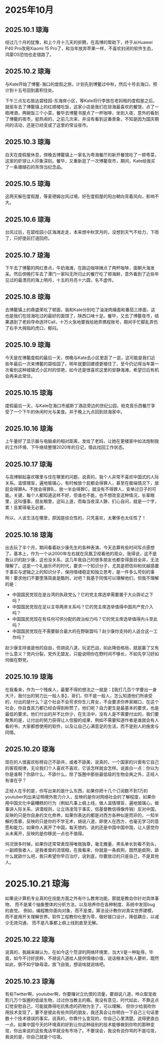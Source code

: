 # 2025年10月

## 2025.10.1 琼海

经过几个月的犹豫，和上个月十几天的折腾，在高博的帮助下，终于从Huawei P40 Pro改用Xiaomi 15 Pro了，和当年放弃苹果一样，不喜欢封闭的软件生态，鸿蒙OS恐怕也走错路了。

## 2025.10.2 琼海

与Kate开始了博鳌-海口的度假之旅，计划先到博鳌过中秋，然后十号去海口，预计到十五号回到嘉积住处。

下午三点左右抵达碧桂园-东海岸小区，等Kate将行李放在老妈租的度假屋之后，就驱车去了博鳌镇上的红顺楼吃饭，这家小店是我们在琼海最喜欢的餐馆，点了一瓶啤酒，两碗饭三个小菜，餐毕去博鳌书屋点了一杯咖啡，坐到入夜，意外的看到了博鳌的夜市，挺热闹的，之前几次来，并没有看到这番景象，不知是因为国庆期间的活动，还是已经变成了这里的常设夜市。

## 2025.10.3 琼海

白天在度假屋休息，傍晚去博鳌镇上一家名为粤海餐厅的新开餐馆吃了一顿粤菜，这家的虾球让人印象深刻。餐毕，又重新逛了一次博鳌夜市，期间，Kate给我买了一条珊瑚石的吊饰当纪念品。

## 2025.10.5 琼海

这两天躲在度假屋，等麦德姆台风过境，好在度假屋的阳台朝向背着风向，影响不大。

## 2025.10.6 琼海

台风过后，在碧桂园小区海滩走走，本来想中秋赏月的，没想到天气不给力，下雨了，只好提前打道回府。

## 2025.10.7 琼海

下午去了博鳌的网红景点，牛奶海滩，在路边咖啡摊点了两杯咖啡，面朝大海发呆。然后傍晚打车去了潭门一家叫无所归止的餐厅吃了顿海鲜，意外看到了近些年见过的最漂亮的海上明月，十五的月亮十六圆，名不虚传。

## 2025.10.8 琼海

去博鳌镇上的鼎盛荣吃了顿面，我和Kate分别吃了油泼肉燥面和番茄三掺面，这也是我们在琼海吃过的最好的面馆了，陕西口味十足。餐毕，又去了博鳌夜市，结果遇到了老妈夺命连环Call，十万火急地要我给她弄携程账号，期间手忙脚乱弄伤了右手大拇指的虎口，郁闷。

## 2025.10.9 琼海

今天是在博鳌度假的最后一天，傍晚与Kate去小区里逛了一逛，这可能是我们近些年最后一次来博鳌的碧桂园了，明年就要回建德更楼住了，至今仍记得当年第一次看到这种城镇式小区时的惊艳，如今还是很喜欢这里的安静海滩，希望日后有机会再来此常住。

## 2025.10.15 琼海

度假最后一天，与Kate在海口市威斯丁酒店旁边的世纪公园，帕克音乐西餐厅享受了一个下午的休闲时光与美食。并于晚上九点回到琼海家中。

## 2025.10.16 琼海

上午量好了显示器与电脑桌的相对距离，发给了老妈，让她在更楼家中如法炮制我的工作环境、下午继续整理2020年的日记，借此找回工作状态。

## 2025.10.17 琼海

与高博聊起喜欢哪里与住在哪里的问题，说真的，我个人非常不喜欢中国式的人际关系。滥情理盲，遍地玻璃心，有时候放个屁都会得罪人，甚至在极端情况下，放屁会得罪A。不放会得罪B,，放一半会得罪C，就没有不得罪人，安单过日子的可能。关键，每个人都知道这样不好，但谁也不能，也不想改变这种情况，长辈眼里，这叫懂事，朋友眼里，这叫上道，而每当夜深人静，扪心自问，就是一个字，累！且累得毫无必要。

所以，人该生活在哪里，原因是综合性的，只凭喜欢，太奢侈也太任性了！

## 2025.10.18 琼海

出去玩了半个月，期间看着赵少康先生的各种表演，今天总算有些时间写点感想了。基本上，作为一个从2000年左右就在凤凰卫视看他的观众，我得说，这不是我认识的赵少康，这也没关系，这几年我自己的很多朋友也都变得面目全非，无法理解了。这是一个礼崩乐坏的时代，要求一个知识分子，尤其是把信仰和优越感置于事实与逻辑之上的知识分子，保持情绪稳定和独立思考，是一件多么苛刻的事啊！要求他们不要堕落简直是酷刑，对吧？我基于同情可以理解他们，但我不理解的是：

- 中国国民党现在是台湾的执政党么？它的党主席选举需要置于大众舆论之下吗？
- 中国国民党现在足以主导两岸关系吗？它的党主席选举值得中国共产党介入吗？
- 中国国民党现在有任何可供分配的政治权力吗？它的党主席选举值得内斗至此吗？
- 中国国民党现在不需要联合最大的在野联盟吗？赵少康你支持的人适合这一工作吗？

赵少康支持谁是他的自由，但胡说八道，玩泥巴战，如此降低格局，就是赢了又有什么意义？党内分裂，党外无盟友，只能说明你在野时间不够长，不如先学习好如何做在野党。

## 2025.10.19 琼海

在我看来，作为一个残疾人，最要不得的想法之一就是：【我打几百个字要出一身大汗，我付出的努力比一般人多】，哥们，你不是一般人，怎么知道他们所承受的，付出的是什么？这个社会不会苛求你生儿育女，不会要求你养家糊口，在这个社会，你自食其力都已经会得到称赞了，他们呢？自力更生是最基本的要求，也是最低的要求。他们付出的并不比你少，在生活中，没有人是不需要付出的，我们要聚焦的是，让付出的努力获得让人信服的成果，例如不需要知道作者是谁就会有人看的书，大家都想使用的软件，以及让自己心满意足的生活，而不是别人的施舍与同情。

## 2025.10.20 琼海

现在的人很喜欢标榜自己不舔共，或者不舔美，说真的，一个国家的兴衰有它自己的客观规律，无论我们个人喜欢不喜欢，它该怎样就会怎样。说直白一点：你以为你是谁啊？你舔什么，不舔什么，除了饭圈中那些最低级的生物会爽之外，正经人有谁在乎？

正经人在乎的是，你写出来的是什么东西，如果你把十几个订阅数不到1万的youtuber列出来证明境外势力介入，反映的是你对网络社会的了解程度，如果你用中国文化中最糟糕的行为（例如凡事上纲上线，做人滥情理盲，遍地玻璃心，做事讲人际关系，讲潜规则，让立场凌驾于事实，信基督教信得像传销）反对中国，反映的只是你自身的文化修养。如果你表达的都是对西方各种似是而非的，一知半解的羡慕，反映的只是你的不学无术，胡说八道，即使人在西方，也毫无学习的意愿和能力。如果你人离开了中国，每天想的、说的还是中国中国中国，让人感觉你从未离开，反映的是你移民一点也不值得。

何况很多时候，如果你还常常表现得唯我独尊，毫无雅量，黑名单长到看不到头，一副顺我者人，逆我者兽的流氓相，在我看来，你就是一条疯狗，既然是疯狗，舔什么就舔什么吧，我只希望你早日治疗，说到底，你要放过的只是自己，不是其他人。


#  2025.10.21 琼海

如果说计算机专业真的在技能方面之外有什么教育功能，那就是教会你针对具体事物， 而不是某个抽象整体的分析方法，以及培养你在各种制度、系统中发现bug的直觉。 例如，编程教你面向对象，而不是类，算法设计教你对真实世界建模，而不是用开关理解世界。软件工程教你化整为零，做好接口设计，降低耦合，以减少无效沟通， 而不是凡事都上纲上线到直至无解。

##  2025.10.22 琼海

说真的，我越来越认为，在如今这个荒谬的网络环境里，当大V是一种耻辱。毕竟，如今不讨好民粹，不胡说八道给人提供情绪价值，说话根本没有人要听，既然如此，倒不如宁缺毋滥，放飞自我，想说啥就说啥吧。


##  2025.10.23 琼海

有些Twitter啊，youtuber啊，你要赚对立仇恨的流量，要胡说八道，哗众取宠收割几万个饭圈的低级生物，过过你当教主的瘾。我没有意见，时代如此，不靠这点幻觉安慰自己，可能就靠得吃抗焦虑的药物为生了，可以理解。 但你少给我吹你用技术变现了，要不是彼此有些共同的朋友，我还真会让你明白一下自己三句话里数十个技术错误的事实。说真的，你靠什么变现的，你自己心里清楚。说得更直白一点，如果中国今天的环境真的好到让你这种级别的技术能够做到你吹的那种变现，你出来说的这些鬼话早就没有市场了。不要误会，我没有说你骂的不是垃圾，我说的是，你自己就是个垃圾。

